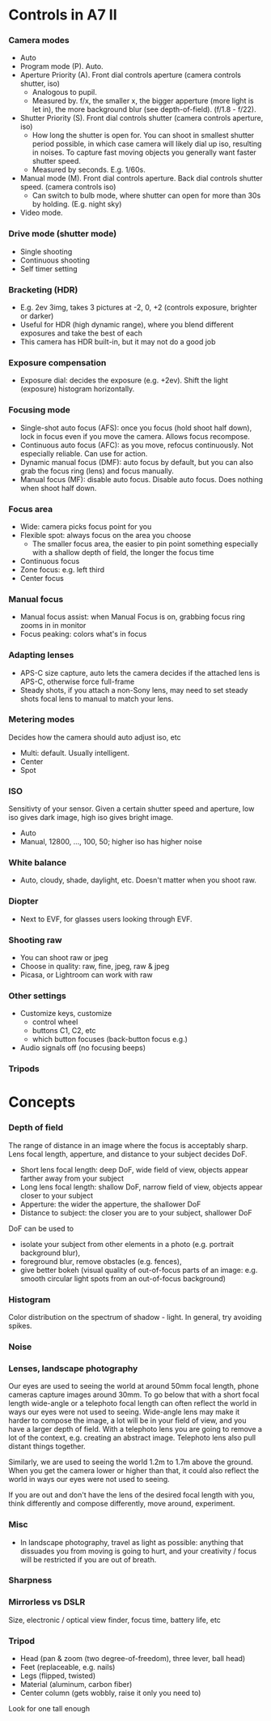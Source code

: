 # Controls in A7 II

### Camera modes

* Auto
* Program mode (P). Auto.
* Aperture Priority (A). Front dial controls aperture (camera controls shutter, iso)
  * Analogous to pupil.
  * Measured by. f/x, the smaller x, the bigger apperture (more light is let in), the more background blur (see depth-of-field). (f/1.8 - f/22).
* Shutter Priority (S). Front dial controls shutter (camera controls aperture, iso)
  * How long the shutter is open for. You can shoot in smallest shutter period possible, in which case camera will likely dial up iso, resulting in noises. To capture fast moving objects you generally want faster shutter speed.
  * Measured by seconds. E.g. 1/60s.
* Manual mode (M). Front dial controls aperture. Back dial controls shutter speed. (camera controls iso)
  * Can switch to bulb mode, where shutter can open for more than 30s by holding. (E.g. night sky)
* Video mode.

### Drive mode (shutter mode)

* Single shooting
* Continuous shooting
* Self timer setting

### Bracketing (HDR)

* E.g. 2ev 3img, takes 3 pictures at -2, 0, +2 (controls exposure, brighter or darker)
* Useful for HDR (high dynamic range), where you blend different exposures and take the best of each
* This camera has HDR built-in, but it may not do a good job

### Exposure compensation

* Exposure dial: decides the exposure (e.g. +2ev). Shift the light (exposure) histogram horizontally.

### Focusing mode

* Single-shot auto focus (AFS): once you focus (hold shoot half down), lock in focus even if you move the camera. Allows focus recompose.
* Continuous auto focus (AFC): as you move, refocus continuously. Not especially reliable. Can use for action.
* Dynamic manual focus (DMF): auto focus by default, but you can also grab the focus ring (lens) and focus manually.
* Manual focus (MF): disable auto focus. Disable auto focus. Does nothing when shoot half down.

### Focus area

* Wide: camera picks focus point for you
* Flexible spot: always focus on the area you choose
  * The smaller focus area, the easier to pin point something especially with a shallow depth of field, the longer the focus time
* Continuous focus
* Zone focus: e.g. left third
* Center focus

### Manual focus

* Manual focus assist: when Manual Focus is on, grabbing focus ring zooms in in monitor
* Focus peaking: colors what's in focus

### Adapting lenses

* APS-C size capture, auto lets the camera decides if the attached lens is APS-C, otherwise force full-frame
* Steady shots, if you attach a non-Sony lens, may need to set steady shots focal lens to manual to match your lens.

### Metering modes

Decides how the camera should auto adjust iso, etc
* Multi: default. Usually intelligent.
* Center
* Spot

### ISO

Sensitivty of your sensor. Given a certain shutter speed and aperture, low iso gives dark image, high iso gives bright image.
* Auto
* Manual, 12800, ..., 100, 50; higher iso has higher noise

### White balance

* Auto, cloudy, shade, daylight, etc. Doesn't matter when you shoot raw.

### Diopter

* Next to EVF, for glasses users looking through EVF.

### Shooting raw

* You can shoot raw or jpeg
* Choose in quality: raw, fine, jpeg, raw & jpeg
* Picasa, or Lightroom can work with raw

### Other settings

* Customize keys, customize
  * control wheel
  * buttons C1, C2, etc
  * which button focuses (back-button focus e.g.)
* Audio signals off (no focusing beeps)

### Tripods

# Concepts

### Depth of field

The range of distance in an image where the focus is acceptably sharp.
Lens focal length, apperture, and distance to your subject decides DoF.

* Short lens focal length: deep DoF, wide field of view, objects appear farther away from your subject
* Long lens focal length: shallow DoF, narrow field of view, objects appear closer to your subject
* Apperture: the wider the apperture, the shallower DoF
* Distance to subject: the closer you are to your subject, shallower DoF

DoF can be used to
* isolate your subject from other elements in a photo (e.g. portrait background blur),
* foreground blur, remove obstacles (e.g. fences),
* give better bokeh (visual quality of out-of-focus parts of an image: e.g. smooth circular light spots from an out-of-focus background)

### Histogram

Color distribution on the spectrum of shadow - light. In general, try avoiding spikes.

### Noise

### Lenses, landscape photography

Our eyes are used to seeing the world at around 50mm focal length, phone cameras capture images around 30mm.
To go below that with a short focal length wide-angle or a telephoto focal length can often reflect the world in ways our eyes were not used to seeing.
Wide-angle lens may make it harder to compose the image, a lot will be in your field of view, and you have a larger depth of field.
With a telephoto lens you are going to remove a lot of the context, e.g. creating an abstract image. Telephoto lens also pull distant things together.

Similarly, we are used to seeing the world 1.2m to 1.7m above the ground. When you get the camera lower or higher than that, it could also reflect the world in ways our eyes were not used to seeing.

If you are out and don't have the lens of the desired focal length with you, think differently and compose differently, move around, experiment.

### Misc

* In landscape photography, travel as light as possible: anything that dissuades you from moving is going to hurt, and your creativity / focus will be restricted if you are out of breath.

### Sharpness

### Mirrorless vs DSLR

Size, electronic / optical view finder, focus time, battery life, etc

### Tripod

* Head (pan \& zoom (two degree-of-freedom), three lever, ball head)
* Feet (replaceable, e.g. nails)
* Legs (flipped, twisted)
* Material (aluminum, carbon fiber)
* Center column (gets wobbly, raise it only you need to)

Look for one tall enough

